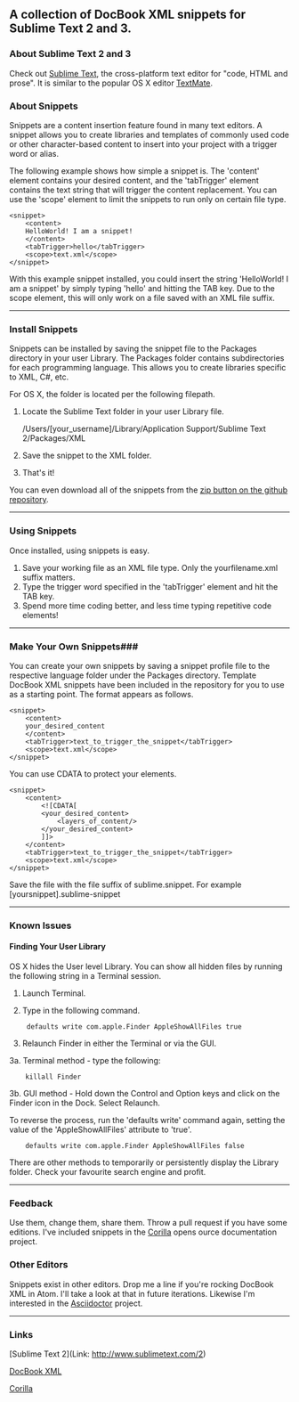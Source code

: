 ## A collection of DocBook XML snippets for Sublime Text 2 and 3. ##

### About Sublime Text 2 and 3 ###

Check out [Sublime Text](http://www.sublimetext.com/), the cross-platform text editor for "code, HTML and prose". It is similar to the popular OS X editor [TextMate](http://macromates.com/).

### About Snippets ###

Snippets are a content insertion feature found in many text editors. A snippet allows you to create libraries and templates of commonly used code or other character-based content to insert into your project with a trigger word or alias. 

The following example shows how simple a snippet is. The 'content' element contains your desired content, and the 'tabTrigger' element contains the text string that will trigger the content replacement. You can use the 'scope' element to limit the snippets to run only on certain file type.


	<snippet>
		<content>
		HelloWorld! I am a snippet!
		</content>
		<tabTrigger>hello</tabTrigger>
		<scope>text.xml</scope>
	</snippet>

With this example snippet installed, you could insert the string 'HelloWorld! I am a snippet' by simply typing 'hello' and hitting the TAB key. Due to the scope element, this will only work on a file saved with an XML file suffix. 


--------------------

### Install Snippets ###

Snippets can be installed by saving the snippet file to the Packages directory in your user Library. The Packages folder contains subdirectories for each programming language. This allows you to create libraries specific to XML, C#, etc. 

For OS X, the folder is located per the following filepath.

1. Locate the Sublime Text folder in your user Library file.

	/Users/[your_username]/Library/Application Support/Sublime Text 2/Packages/XML

2. Save the snippet to the XML folder.
3. That's it!

You can even download all of the snippets from the [zip button on the github repository](https://github.com/ddri/Sublime-Text-DocBook-XML-Snippets/zipball/master). 


--------------------


### Using Snippets ###

Once installed, using snippets is easy. 

1. Save your working file as an XML file type. Only the yourfilename.xml suffix matters. 
2. Type the trigger word specified in the 'tabTrigger' element and hit the TAB key.
3. Spend more time coding better, and less time typing repetitive code elements!


--------------------

### Make Your Own Snippets###

You can create your own snippets by saving a snippet profile file to the respective language folder under the Packages directory. Template DocBook XML snippets have been included in the repository for you to use as a starting point. The format appears as follows.


	<snippet>
		<content>
		your_desired_content
		</content>
		<tabTrigger>text_to_trigger_the_snippet</tabTrigger>
		<scope>text.xml</scope>
	</snippet>

You can use CDATA to protect your elements.

	<snippet>
		<content>
			<![CDATA[
			<your_desired_content>
				<layers_of_content/>
			</your_desired_content>	
			]]>
		</content>
		<tabTrigger>text_to_trigger_the_snippet</tabTrigger>
		<scope>text.xml</scope>
	</snippet>

Save the file with the file suffix of sublime.snippet. For example [yoursnippet].sublime-snippet


--------------------

### Known Issues ###

#### Finding Your User Library ####

OS X hides the User level Library. You can show all hidden files by running the following string in a Terminal session.

1. Launch Terminal.
2. Type in the following command.
		
		defaults write com.apple.Finder AppleShowAllFiles true

3. Relaunch Finder in either the Terminal or via the GUI.

3a. Terminal method - type the following:

		killall Finder

3b. GUI method - Hold down the Control and Option keys and click on the Finder icon in the Dock. Select Relaunch.

To reverse the process, run the 'defaults write' command again, setting the value of the 'AppleShowAllFiles' attribute to 'true'.

		defaults write com.apple.Finder AppleShowAllFiles false

There are other methods to temporarily or persistently display the Library folder. Check your favourite search engine and profit.

--------------------

### Feedback ###

Use them, change them, share them. Throw a pull request if you have some editions. I've included snippets in the [Corilla](http://www.corilla.co) opens ource documentation project. 

### Other Editors ###

Snippets exist in other editors. Drop me a line if you're rocking DocBook XML in Atom. I'll take a look at that in future iterations. Likewise I'm interested in the [Asciidoctor](http://asciidoctor.org/) project. 


--------------------

### Links ###

[Sublime Text 2](Link: http://www.sublimetext.com/2)

[DocBook XML](http://www.docbook.org/tdg/en/html/part2.html) 

[Corilla](http://www.corilla.co)
